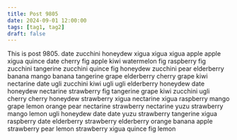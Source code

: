 ```yaml
---
title: Post 9805
date: 2024-09-01 12:00:00
tags: [tag1, tag2]
draft: false
---
```

This is post 9805.
date
zucchini
honeydew
xigua
xigua
xigua
apple
apple
xigua
quince
date
cherry
fig
apple
kiwi
watermelon
fig
raspberry
fig
zucchini
tangerine
zucchini
quince
fig
honeydew
zucchini
pear
elderberry
banana
mango
banana
tangerine
grape
elderberry
cherry
grape
kiwi
nectarine
date
ugli
zucchini
kiwi
ugli
ugli
elderberry
honeydew
date
honeydew
nectarine
strawberry
fig
tangerine
grape
kiwi
zucchini
ugli
cherry
cherry
honeydew
strawberry
xigua
nectarine
xigua
raspberry
mango
grape
lemon
orange
pear
nectarine
strawberry
nectarine
yuzu
strawberry
mango
lemon
ugli
honeydew
date
date
yuzu
strawberry
tangerine
xigua
raspberry
date
elderberry
strawberry
elderberry
orange
banana
apple
strawberry
pear
lemon
strawberry
xigua
quince
fig
lemon
